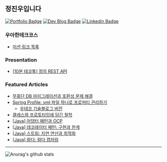 ## 정진우입니다

[![Portfolio Badge](https://img.shields.io/badge/-Portfolio-blueviolet)](***REMOVED***)
[![Dev Blog Badge](http://img.shields.io/badge/-Dev%20blog-000000?style=flat-square&logo=github)](https://bugoverdose.github.io/) 
[![Linkedin Badge](https://img.shields.io/badge/-LinkedIn-blue?style=flat-square&logo=Linkedin&logoColor=white)](https://www.linkedin.com/in/jinwoo-jeong-ab284420b/)

### 우아한테크코스

- [미션 링크 목록](https://expensive-mandible-e00.notion.site/1ffe3f7afe7b4e91aa8ddd039ee771f7)

### Presentation

- [[10분 테코톡] 정의 REST API](https://www.youtube.com/watch?v=Nxi8Ur89Akw)

### Featured Articles

- [무중단 DB 마이그레이션과 호환성 문제 해결](https://bugoverdose.github.io/development/zero-downtime-deployment-and-compatibility/)
- [Spring Profile: yml 파일 하나로 프로퍼티 관리하기](https://bugoverdose.github.io/development/spring-profile-and-environment-variables-tutorial/)
  - [우테코 기술블로그 버전](https://tecoble.techcourse.co.kr/post/2022-10-04-active_profiles/)
- [클래스와 프로토타입에 담긴 철학](https://bugoverdose.github.io/computer-science/class-vs-prototype-philosophy/)
- [[Java] 어댑터 패턴과 OCP](https://bugoverdose.github.io/development/adapter-pattern-and-ocp/)
- [[Java] 데코레이터 패턴: 구현과 한계](https://bugoverdose.github.io/development/decorator-pattern-implementation-and-limitations/)
- [[Java] 스트림: 지연 연산과 최적화](https://bugoverdose.github.io/development/stream-lazy-evaluation/)
- [[Java] 람다: 람다 캡처링](https://bugoverdose.github.io/development/lambda-capturing-and-free-variable/)

---

![Anurag's github stats](https://github-readme-stats.vercel.app/api?username=bugoverdose&count_private=true&show_icons=true)
